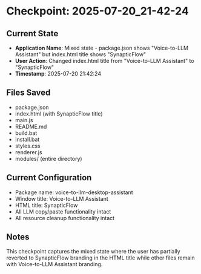 # Checkpoint: 2025-07-20_21-42-24

## Current State
- **Application Name**: Mixed state - package.json shows "Voice-to-LLM Assistant" but index.html title shows "SynapticFlow"
- **User Action**: Changed index.html title from "Voice-to-LLM Assistant" to "SynapticFlow"
- **Timestamp**: 2025-07-20 21:42:24

## Files Saved
- package.json
- index.html (with SynapticFlow title)
- main.js
- README.md
- build.bat
- install.bat
- styles.css
- renderer.js
- modules/ (entire directory)

## Current Configuration
- Package name: voice-to-llm-desktop-assistant
- Window title: Voice-to-LLM Assistant
- HTML title: SynapticFlow
- All LLM copy/paste functionality intact
- All resource cleanup functionality intact

## Notes
This checkpoint captures the mixed state where the user has partially reverted to SynapticFlow branding in the HTML title while other files remain with Voice-to-LLM Assistant branding. 